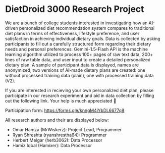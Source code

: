 # DietDroid 3000 Research Project
We are a bunch of college students interested in investigating how an AI-driven personalized diet recommendation 
system compares to traditional diet plans in terms of effectiveness, lifestyle preference, and user satisfaction 
in achieving individual dietary goals. Data is collected by asking participants to fill out a carefully structured 
form regarding their dietary needs and personal preferences. Gemini-1.5-Flash API is the machine learning algorithm 
utilized to process 100+ pages of raw text data, 200+ lines of raw table data, and user input to create a detailed
personalized dietary plan. A sample of participant data is displayed, names are anonymized, two versions of AI-made
dietary plans are created: one without processed training data (plain), one with processed training data (V2). 

If you are interested in recieving your own personalized diet plan, please participate in our research experiment
and aid in data collection by filling out the following link. Your help is much appreciated 🙏

Participation form: https://forms.gle/knngM4iYbDL6677q8

All research authors and their are displayed below:
- Omar Hamza (MrWiskerz): Project Lead, Programmer
- Ryan Shreshta (ryanshrestha64): Programmer
- Herbert Melgar (herb3062): Data Processor
- Hamiz Iqbal (Hamixer): Data Processor
